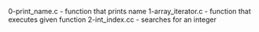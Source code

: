 0-print_name.c - function that prints name
1-array_iterator.c - function that executes given function
2-int_index.cc - searches for an integer

